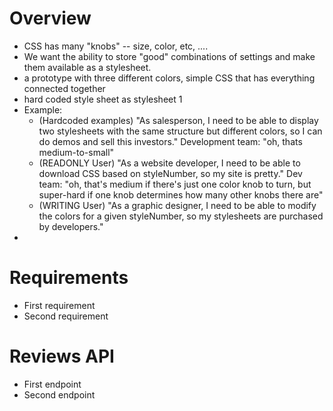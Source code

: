 # Overview

* CSS has many "knobs" -- size, color, etc, ....
* We want the ability to store "good" combinations of settings and make them available as a stylesheet.
* a prototype with three different colors, simple CSS that has everything connected together
* hard coded style sheet as stylesheet 1
* Example:
    * (Hardcoded examples) "As salesperson, I need to be able to display two stylesheets with the same structure but different colors, so I can do demos and sell this investors."
      Development team: "oh, thats medium-to-small"
    * (READONLY User) "As a website developer, I need to be able to download CSS based on styleNumber, so my site is pretty."
      Dev team: "oh, that's medium if there's just one color knob to turn, but super-hard if one knob determines how many other knobs there are"
    * (WRITING User) "As a graphic designer, I need to be able to modify the colors for a given styleNumber, so my stylesheets are purchased by developers."
*
# Requirements

* First requirement
* Second requirement

# Reviews API

* First endpoint
* Second endpoint
